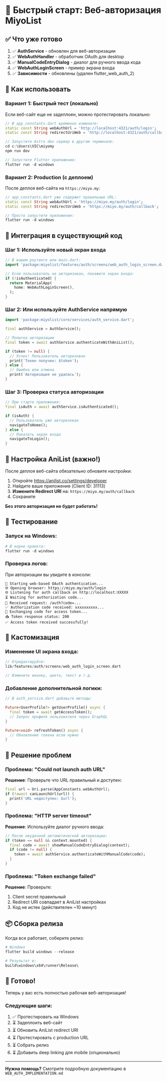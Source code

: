 # 🚀 Быстрый старт: Веб-авторизация MiyoList

## ✅ Что уже готово

1. ✅ **AuthService** - обновлен для веб-авторизации
2. ✅ **WebAuthHandler** - обработчик OAuth для desktop
3. ✅ **ManualCodeEntryDialog** - диалог для ручного ввода кода
4. ✅ **WebAuthLoginScreen** - пример экрана входа
5. ✅ **Зависимости** - обновлены (удален flutter_web_auth_2)

## 🎯 Как использовать

### Вариант 1: Быстрый тест (локально)

Если веб-сайт еще не задеплоен, можно протестировать локально:

```dart
// В app_constants.dart временно измените:
static const String webAuthUrl = 'http://localhost:4321/auth/login';
static const String redirectUriWeb = 'http://localhost:4321/auth/callback';

// Запустите Astro dev сервер в другом терминале:
cd c:\Users\VIC\miyomy
npm run dev

// Запустите Flutter приложение:
flutter run -d windows
```

### Вариант 2: Production (с деплоем)

После деплоя веб-сайта на `https://miyo.my`:

```dart
// app_constants.dart уже содержит правильные URL:
static const String webAuthUrl = 'https://miyo.my/auth/login';
static const String redirectUriWeb = 'https://miyo.my/auth/callback';

// Просто запустите приложение:
flutter run -d windows
```

## 📝 Интеграция в существующий код

### Шаг 1: Используйте новый экран входа

```dart
// В вашем роутинге или main.dart:
import 'package:miyolist/features/auth/screens/web_auth_login_screen.dart';

// Если пользователь не авторизован, покажите экран входа:
if (!isAuthenticated) {
  return MaterialApp(
    home: WebAuthLoginScreen(),
  );
}
```

### Шаг 2: Или используйте AuthService напрямую

```dart
import 'package:miyolist/core/services/auth_service.dart';

final authService = AuthService();

// Попытка авторизации
final token = await authService.authenticateWithAniList();

if (token != null) {
  // Успех! Пользователь авторизован
  print('Токен получен: $token');
} else {
  // Ошибка или отмена
  print('Авторизация не удалась');
}
```

### Шаг 3: Проверка статуса авторизации

```dart
// При старте приложения:
final isAuth = await authService.isAuthenticated();

if (isAuth) {
  // Пользователь уже авторизован
  navigateToHome();
} else {
  // Показать экран входа
  navigateToLogin();
}
```

## 🔧 Настройка AniList (важно!)

После деплоя веб-сайта обязательно обновите настройки:

1. Откройте https://anilist.co/settings/developer
2. Найдите ваше приложение (Client ID: 31113)
3. **Измените Redirect URI** на: `https://miyo.my/auth/callback`
4. Сохраните

**Без этого авторизация не будет работать!**

## 🧪 Тестирование

### Запуск на Windows:

```powershell
# В корне проекта:
flutter run -d windows
```

### Проверка логов:

При авторизации вы увидите в консоли:

```
🔐 Starting web-based OAuth authentication...
🌐 Opening browser: https://miyo.my/auth/login
🌐 Listening for auth callback on http://localhost:XXXXX
⏳ Waiting for authorization code...
📨 Received request: /auth?code=...
✅ Authorization code received: xxxxxxxxxx...
🔄 Exchanging code for access token...
📥 Token response status: 200
✅ Access token received successfully!
```

## 🎨 Кастомизация

### Изменение UI экрана входа:

```dart
// Отредактируйте:
lib/features/auth/screens/web_auth_login_screen.dart

// Измените иконку, цвета, текст и т.д.
```

### Добавление дополнительной логики:

```dart
// В auth_service.dart добавьте методы:

Future<UserProfile?> getUserProfile() async {
  final token = await getAccessToken();
  // Запрос профиля пользователя через GraphQL
}

Future<void> refreshToken() async {
  // Обновление токена если нужно
}
```

## 🐛 Решение проблем

### Проблема: "Could not launch auth URL"

**Решение**: Проверьте что URL правильный и доступен:

```dart
final url = Uri.parse(AppConstants.webAuthUrl);
if (!await canLaunchUrl(url)) {
  print('URL недоступен: $url');
}
```

### Проблема: "HTTP server timeout"

**Решение**: Используйте диалог ручного ввода:

```dart
// После неудачной автоматической авторизации:
if (token == null && context.mounted) {
  final code = await showManualCodeEntryDialog(context);
  if (code != null) {
    token = await authService.authenticateWithManualCode(code);
  }
}
```

### Проблема: "Token exchange failed"

**Решение**: Проверьте:
1. Client secret правильный
2. Redirect URI совпадает в AniList настройках
3. Код не истек (действителен ~10 минут)

## 📦 Сборка релиза

Когда все работает, соберите релиз:

```powershell
# Windows
flutter build windows --release

# Результат в:
build\windows\x64\runner\Release\
```

## 🎉 Готово!

Теперь у вас есть полностью рабочая веб-авторизация!

### Следующие шаги:

1. ✅ Протестировать на Windows
2. ⏳ Задеплоить веб-сайт
3. ⏳ Обновить AniList redirect URI
4. ⏳ Протестировать с production URL
5. ⏳ Собрать релиз
6. ⏳ Добавить deep linking для mobile (опционально)

---

**Нужна помощь?** Смотрите подробную документацию в `WEB_AUTH_IMPLEMENTATION.md`
